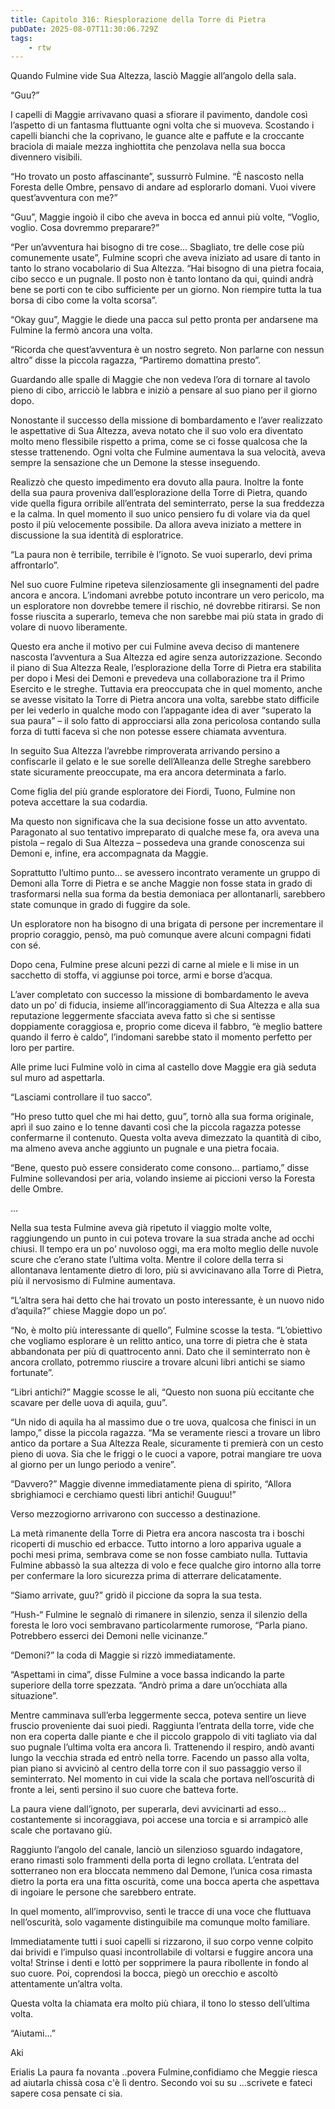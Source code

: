 ```yaml
---
title: Capitolo 316: Riesplorazione della Torre di Pietra
pubDate: 2025-08-07T11:30:06.729Z
tags:
    - rtw
---
```











Quando Fulmine vide Sua Altezza, lasciò Maggie all’angolo della sala.


“Guu?”


I capelli di Maggie arrivavano quasi a sfiorare il pavimento, dandole così l’aspetto di un fantasma fluttuante ogni volta che si muoveva. Scostando i capelli bianchi che la coprivano, le guance alte e paffute e la croccante braciola di maiale mezza inghiottita che penzolava nella sua bocca divennero visibili.


“Ho trovato un posto affascinante”, sussurrò Fulmine. “È nascosto nella Foresta delle Ombre, pensavo di andare ad esplorarlo domani. Vuoi vivere quest’avventura con me?”


“Guu”, Maggie ingoiò il cibo che aveva in bocca ed annuì più volte, “Voglio, voglio. Cosa dovremmo preparare?”


“Per un’avventura hai bisogno di tre cose… Sbagliato, tre delle cose più comunemente usate”, Fulmine scoprì che aveva iniziato ad usare di tanto in tanto lo strano vocabolario di Sua Altezza. “Hai bisogno di una pietra focaia, cibo secco e un pugnale. Il posto non è tanto lontano da qui, quindi andrà bene se porti con te cibo sufficiente per un giorno. Non riempire tutta la tua borsa di cibo come la volta scorsa”.


“Okay guu”, Maggie le diede una pacca sul petto pronta per andarsene ma Fulmine la fermò ancora una volta.


“Ricorda che quest’avventura è un nostro segreto. Non parlarne con nessun altro” disse la piccola ragazza, “Partiremo domattina presto”.


Guardando alle spalle di Maggie che non vedeva l’ora di tornare al tavolo pieno di cibo, arricciò le labbra e iniziò a pensare al suo piano per il giorno dopo.


Nonostante il successo della missione di bombardamento e l’aver realizzato le aspettative di Sua Altezza, aveva notato che il suo volo era diventato molto meno flessibile rispetto a prima, come se ci fosse qualcosa che la stesse trattenendo. Ogni volta che Fulmine aumentava la sua velocità, aveva sempre la sensazione che un Demone la stesse inseguendo.


Realizzò che questo impedimento era dovuto alla paura. Inoltre la fonte della sua paura proveniva dall’esplorazione della Torre di Pietra, quando vide quella figura orribile all’entrata del seminterrato, perse la sua freddezza e la calma. In quel momento il suo unico pensiero fu di volare via da quel posto il più velocemente possibile. Da allora aveva iniziato a mettere in discussione la sua identità di esploratrice.


“La paura non è terribile, terribile è l’ignoto. Se vuoi superarlo, devi prima affrontarlo”.


Nel suo cuore Fulmine ripeteva silenziosamente gli insegnamenti del padre ancora e ancora. L’indomani avrebbe potuto incontrare un vero pericolo, ma un esploratore non dovrebbe temere il rischio, né dovrebbe ritirarsi. Se non fosse riuscita a superarlo, temeva che non sarebbe mai più stata in grado di volare di nuovo liberamente.


Questo era anche il motivo per cui Fulmine aveva deciso di mantenere nascosta l’avventura a Sua Altezza ed agire senza autorizzazione. Secondo il piano di Sua Altezza Reale, l’esplorazione della Torre di Pietra era stabilita per dopo i Mesi dei Demoni e prevedeva una collaborazione tra il Primo Esercito e le streghe. Tuttavia era preoccupata che in quel momento, anche se avesse visitato la Torre di Pietra ancora una volta, sarebbe stato difficile per lei vederlo in qualche modo con l’appagante idea di aver “superato la sua paura” – il solo fatto di approcciarsi alla zona pericolosa contando sulla forza di tutti faceva sì che non potesse essere chiamata avventura.


In seguito Sua Altezza l’avrebbe rimproverata arrivando persino a confiscarle il gelato e le sue sorelle dell’Alleanza delle Streghe sarebbero state sicuramente preoccupate, ma era ancora determinata a farlo.


Come figlia del più grande esploratore dei Fiordi, Tuono, Fulmine non poteva accettare la sua codardia.


Ma questo non significava che la sua decisione fosse un atto avventato. Paragonato al suo tentativo impreparato di qualche mese fa, ora aveva una pistola – regalo di Sua Altezza – possedeva una grande conoscenza sui Demoni e, infine, era accompagnata da Maggie.


Soprattutto l’ultimo punto… se avessero incontrato veramente un gruppo di Demoni alla Torre di Pietra e se anche Maggie non fosse stata in grado di trasformarsi nella sua forma da bestia demoniaca per allontanarli, sarebbero state comunque in grado di fuggire da sole.


Un esploratore non ha bisogno di una brigata di persone per incrementare il proprio coraggio, pensò, ma può comunque avere alcuni compagni fidati con sé.


Dopo cena, Fulmine prese alcuni pezzi di carne al miele e li mise in un sacchetto di stoffa, vi aggiunse poi torce, armi e borse d’acqua.


L’aver completato con successo la missione di bombardamento le aveva dato un po’ di fiducia, insieme all’incoraggiamento di Sua Altezza e alla sua reputazione leggermente sfacciata aveva fatto sì che si sentisse doppiamente coraggiosa e, proprio come diceva il fabbro, “è meglio battere quando il ferro è caldo”, l’indomani sarebbe stato il momento perfetto per loro per partire.


Alle prime luci Fulmine volò in cima al castello dove Maggie era già seduta sul muro ad aspettarla.


“Lasciami controllare il tuo sacco”.


“Ho preso tutto quel che mi hai detto, guu”, tornò alla sua forma originale, aprì il suo zaino e lo tenne davanti così che la piccola ragazza potesse confermarne il contenuto. Questa volta aveva dimezzato la quantità di cibo, ma almeno aveva anche aggiunto un pugnale e una pietra focaia.


“Bene, questo può essere considerato come consono… partiamo,” disse Fulmine sollevandosi per aria, volando insieme ai piccioni verso la Foresta delle Ombre.


…


Nella sua testa Fulmine aveva già ripetuto il viaggio molte volte, raggiungendo un punto in cui poteva trovare la sua strada anche ad occhi chiusi. Il tempo era un po’ nuvoloso oggi, ma era molto meglio delle nuvole scure che c’erano state l’ultima volta. Mentre il colore della terra si allontanava lentamente dietro di loro, più si avvicinavano alla Torre di Pietra, più il nervosismo di Fulmine aumentava.


“L’altra sera hai detto che hai trovato un posto interessante, è un nuovo nido d’aquila?” chiese Maggie dopo un po’.


“No, è molto più interessante di quello”, Fulmine scosse la testa. “L’obiettivo che vogliamo esplorare è un relitto antico, una torre di pietra che è stata abbandonata per più di quattrocento anni. Dato che il seminterrato non è ancora crollato, potremmo riuscire a trovare alcuni libri antichi se siamo fortunate”.


“Libri antichi?” Maggie scosse le ali, “Questo non suona più eccitante che scavare per delle uova di aquila, guu”.


“Un nido di aquila ha al massimo due o tre uova, qualcosa che finisci in un lampo,” disse la piccola ragazza. “Ma se veramente riesci a trovare un libro antico da portare a Sua Altezza Reale, sicuramente ti premierà con un cesto pieno di uova. Sia che le friggi o le cuoci a vapore, potrai mangiare tre uova al giorno per un lungo periodo a venire”.


“Davvero?” Maggie divenne immediatamente piena di spirito, “Allora sbrighiamoci e cerchiamo questi libri antichi! Guuguu!”


Verso mezzogiorno arrivarono con successo a destinazione.


La metà rimanente della Torre di Pietra era ancora nascosta tra i boschi ricoperti di muschio ed erbacce. Tutto intorno a loro appariva uguale a pochi mesi prima, sembrava come se non fosse cambiato nulla. Tuttavia Fulmine abbassò la sua altezza di volo e fece qualche giro intorno alla torre per confermare la loro sicurezza prima di atterrare delicatamente.


“Siamo arrivate, guu?” gridò il piccione da sopra la sua testa.


“Hush-“ Fulmine le segnalò di rimanere in silenzio, senza il silenzio della foresta le loro voci sembravano particolarmente rumorose, “Parla piano. Potrebbero esserci dei Demoni nelle vicinanze.”


“Demoni?” la coda di Maggie si rizzò immediatamente.


“Aspettami in cima”, disse Fulmine a voce bassa indicando la parte superiore della torre spezzata. “Andrò prima a dare un’occhiata alla situazione”.


Mentre camminava sull’erba leggermente secca, poteva sentire un lieve fruscio proveniente dai suoi piedi. Raggiunta l’entrata della torre, vide che non era coperta dalle piante e che il piccolo grappolo di viti tagliato via dal suo pugnale l’ultima volta era ancora lì. Trattenendo il respiro, andò avanti lungo la vecchia strada ed entrò nella torre. Facendo un passo alla volta, pian piano si avvicinò al centro della torre con il suo passaggio verso il seminterrato. Nel momento in cui vide la scala che portava nell’oscurità di fronte a lei, sentì persino il suo cuore che batteva forte.


La paura viene dall’ignoto, per superarla, devi avvicinarti ad esso… costantemente si incoraggiava, poi accese una torcia e si arrampicò alle scale che portavano giù.


Raggiunto l’angolo del canale, lanciò un silenzioso sguardo indagatore, erano rimasti solo frammenti della porta di legno crollata. L’entrata del sotterraneo non era bloccata nemmeno dal Demone, l’unica cosa rimasta dietro la porta era una fitta oscurità, come una bocca aperta che aspettava di ingoiare le persone che sarebbero entrate.


In quel momento, all’improvviso, sentì le tracce di una voce che fluttuava nell’oscurità, solo vagamente distinguibile ma comunque molto familiare.


Immediatamente tutti i suoi capelli si rizzarono, il suo corpo venne colpito dai brividi e l’impulso quasi incontrollabile di voltarsi e fuggire ancora una volta! Strinse i denti e lottò per sopprimere la paura ribollente in fondo al suo cuore. Poi, coprendosi la bocca, piegò un orecchio e ascoltò attentamente un’altra volta.


Questa volta la chiamata era molto più chiara, il tono lo stesso dell’ultima volta.


“Aiutami…”






Aki






 Erialis La paura fa novanta ..povera Fulmine,confidiamo che Meggie riesca ad aiutarla chissà cosa c'è lì dentro. Secondo voi su su ...scrivete e fateci sapere cosa pensate ci sia.
                                


                                



